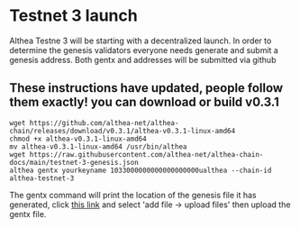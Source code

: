 # Testnet 3 launch

Althea Testne 3 will be starting with a decentralized launch. In order to determine the genesis validators everyone needs generate and submit a genesis address. Both gentx and addresses will be submitted via github

## These instructions have updated, people follow them exactly! you can download or build v0.3.1

```
wget https://github.com/althea-net/althea-chain/releases/download/v0.3.1/althea-v0.3.1-linux-amd64
chmod +x althea-v0.3.1-linux-amd64
mv althea-v0.3.1-linux-amd64 /usr/bin/althea
wget https://raw.githubusercontent.com/althea-net/althea-chain-docs/main/testnet-3-genesis.json
althea gentx yourkeyname 1033000000000000000000ualthea --chain-id althea-testnet-3
```

The gentx command will print the location of the genesis file it has generated, click [this link](https://github.com/althea-net/althea-chain-docs/tree/main/gentxs) and select 'add file -> upload files' then upload the gentx file.
